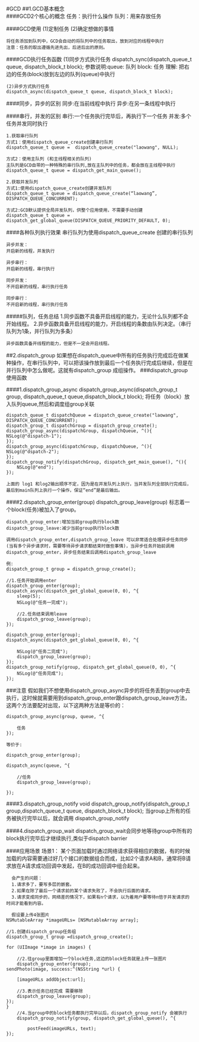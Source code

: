 #GCD
##1.GCD基本概念  
####GCD2个核心的概念
	任务：执行什么操作
	队列：用来存放任务

####GCD使用
	(1)定制任务
	(2)确定想做的事情
	
	将任务添加到队列中，GCD会自动的将队列中的任务取出，放到对应的线程中执行
	注意：任务的取出遵循先进先出，后进后出的原则。

####GCD执行任务函数
	(1)同步方式执行任务 
	dispatch_sync(dispatch_queue_t queue, dispatch_block_t block);
	参数说明:queue: 队列
			block: 任务
	理解: 把右边的任务(block)放到左边的队列(queue)中执行
	
	(2)异步方式执行任务
	dispatch_async(dispatch_queue_t queue, dispatch_block_t block);
	
####同步，异步的区别
	同步:在当前线程中执行
	异步:在另一条线程中执行
	
####串行，并发的区别
	串行:一个任务执行完毕后，再执行下一个任务
	并发:多个任务并发同时执行
	
	1.获取串行队列
	方式1：使用dispatch_queue_create创建串行队列
	dispatch_queue_t queue =  dispatch_queue_create("laowang", NULL);
	
	方式2：使用主队列 (和主线程相关的队列)
	主队列是GCD自带的一种特殊的串行队列,放在主队列中的任务，都会放在主线程中执行
	dispatch_queue_t queue = dispatch_get_main_queue();
	
	2.获取并发队列
	方式1:使用dispatch_queue_create创建并发队列
	dispatch_queue_t queue = dispatch_queue_create(“laowang”,
    DISPATCH_QUEUE_CONCURRENT);
    
	方式2:GCD默认提供全局并发队列，供整个应用使用，不需要手动创建
	dispatch_queue_t queue = dispatch_get_global_queue(DISPATCH_QUEUE_PRIORITY_DEFAULT, 0);
	
####各种队列执行效果
	串行队列为使用dispatch_queue_create 创建的串行队列
	
	异步并发：
	开启新的线程，并发执行
	
	异步串行：
	开启新的线程，串行执行
	
	同步并发：
	不开启新的线程，串行执行任务
	
	同步串行：
	不开启新的线程，串行执行任务

#####队列，任务总结
	1.同步函数不具备开启线程的能力，无论什么队列都不会开始线程。
	2.异步函数具备开启线程的能力，开启线程的条数由队列决定。（串行队列为1条，并行队列为多条）
	
	异步函数具备开线程的能力，但是不一定会开启线程。
	
##2.dispatch_group
	如果想在dispatch_queue中所有的任务执行完成后在做某种操作，在串行队列中，可以把该操作放到最后一个任务执行完成后继续，但是在并行队列中怎么做呢。这就有dispatch_group 成组操作。
###dispatch_group 使用函数

####1.dispatch_group_async
	dispatch_group_async(dispatch_group_t group, dispatch_queue_t queue,dispatch_block_t block);
	将任务（block）放入队列queue,然后和调度组group关联
	
	dispatch_queue_t dispatchQueue = dispatch_queue_create("laowang", DISPATCH_QUEUE_CONCURRENT);
	dispatch_group_t dispatchGroup = dispatch_group_create();
	dispatch_group_async(dispatchGroup, dispatchQueue, ^(){
    NSLog(@"dispatch-1");
	});
	dispatch_group_async(dispatchGroup, dispatchQueue, ^(){
    NSLog(@"dspatch-2");
	});
	dispatch_group_notify(dispatchGroup, dispatch_get_main_queue(), ^(){
	    NSLog(@"end");
	});
	
	上面的 log1 和log2输出顺序不定，因为是在并发队列上执行，当并发队列全部执行完成后，最后到main队列上执行一个操作，保证“end”是最后输出。
	
####2.dispatch_group_enter(group)  dispatch_group_leave(group)
	标志着一个block(任务)被加入了group。
	
	dispatch_group_enter:增加当前group执行block数
	dispatch_group_leave:减少当前group执行block数
	
	调用dispatch_group_enter,dispatch_group_leave 可以非常适合处理异步任务同步(当有多个异步请求时，需要等待异步请求都结束时做些事情)，当异步任务开始前调用dispatch_group_enter，异步任务结束后调用dispatch_group_leave
	
	例:
	dispatch_group_t group = dispatch_group_create();
	
	//1.任务开始调用enter
    dispatch_group_enter(group);
    dispatch_async(dispatch_get_global_queue(0, 0), ^{
        sleep(5);
        NSLog(@"任务一完成");
        
        //2.任务结束调用leave
        dispatch_group_leave(group);
    });
    
    dispatch_group_enter(group);
    dispatch_async(dispatch_get_global_queue(0, 0), ^{
        
        NSLog(@"任务二完成");
        dispatch_group_leave(group);
    });
    dispatch_group_notify(group, dispatch_get_global_queue(0, 0), ^{
        NSLog(@"任务完成");
    });
	
###注意
	假如我们不想使用dispatch_group_async异步的将任务丢到group中去执行，这时候就需要用到dispatch_group_enter跟dispatch_group_leave方法，这两个方法要配对出现，以下这两种方法是等价的：

	dispatch_group_async(group, queue, ^{ 
	
		任务
	});
	
	等价于:
	
	dispatch_group_enter(group);
	
	dispatch_async(queue, ^{
	
		//任务
		dispatch_group_leave(group);
	
	});
	
####3.dispatch_group_notify
	void dispatch_group_notify(dispatch_group_t group,dispatch_queue_t queue,
	dispatch_block_t block);
	当group上所有的任务被执行完毕以后，就会调用 dispatch_group_notify
	
####4.dispatch_group_wait
	dispatch_group_wait会同步地等待group中所有的block执行完毕后才继续执行,类似于dispatch barrier
    
####应用场景
	场景1：
	  某个页面加载时通过网络请求获得相应的数据，有的时候加载的内容需要通过好几个接口的数据组合而成，比如2个请求A和B，通常将B请求放在A请求成功回调中发起，在B的成功回调中组合起来。
	  
	  会产生的问题：
	  1.请求多了，要写多层的嵌套。
	  2.如果在除了最后一个请求前的某个请求失败了，不会执行后面的请求。
	  3.请求变成同步的，网络差的情况下，如果有n个请求，以为着用户要等待n倍于并发请求的时间才能看到内容。
	  
	  假设要上传4张图片
	NSMutableArray *imageURLs= [NSMutableArray array];
	
	//1.创建dispatch_group任务组
	dispatch_group_t group =dispatch_group_create();              
	
	for (UIImage *image in images) {
	
		//2.往group里面增加一个block任务,这边的block任务就是上传一张图片
    	dispatch_group_enter(group);                                  
    sendPhoto(image, success:^(NSString *url) {
    
        [imageURLs addObject:url];
        
        //3.表示任务已经完成 需要移除
        dispatch_group_leave(group);                           
    });
	}
		//4.当group中的block任务都执行完毕以后，dispatch_group_notify 会被执行
		dispatch_group_notify(group, dispatch_get_global_queue(), ^{       
	        
	        postFeed(imageURLs, text);
	});
	
	
	  			  
	  